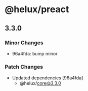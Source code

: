 # @helux/preact

## 3.3.0

### Minor Changes

- 96a4fda: bump minor

### Patch Changes

- Updated dependencies [96a4fda]
  - @helux/core@3.3.0

